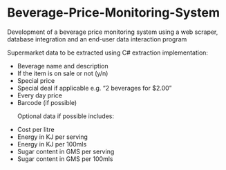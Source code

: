 # Beverage-Price-Monitoring-System
Development of a beverage price monitoring system using a web scraper, database integration and an end-user data interaction program

 Supermarket data to be extracted using C# extraction implementation:
 <ul>    
  <li>Beverage name and description</li>
  <li>If the item is on sale or not (y/n)</li>
  <li>Special price</li>
  <li>Special deal if applicable e.g. “2 beverages for $2.00”</li> 
  <li>Every day price</li> 
  <li>Barcode (if possible)</li>
  
  Optional data if possible includes:
  <li>Cost per litre</li>
  <li>Energy in KJ per serving</li>
  <li>Energy in KJ per 100mls</li>
  <li>Sugar content in GMS per serving</li>
  <li>Sugar content in GMS per 100mls</li>
</ul>
